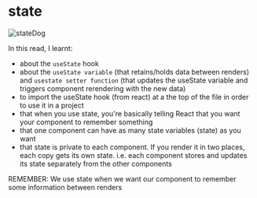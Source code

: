 # state

![stateDog](https://user-images.githubusercontent.com/85868026/201592796-25bd1c7c-4538-4999-8354-b54b6118dbb2.png)

In this read, I learnt:

- about the `useState` hook
- about the `useState variable` (that retains/holds data between renders) and `usestate setter function` (that updates the useState variable and triggers component rerendering with the new data)
- to import the useState hook (from react) at a the top of the file in order to use it in a project
- that when you use state, you're basically telling React that you want your component to remember something
- that one component can have as many state variables (state) as you want
- that state is private to each component. If you render it in two places, each copy gets its own state. i.e. each component stores and updates its state separately from the other components

REMEMBER: We use state when we want our component to remember some information between renders
